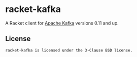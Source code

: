 # racket-kafka

A Racket client for [Apache Kafka][kafka] versions 0.11 and up.

## License

    racket-kafka is licensed under the 3-Clause BSD license.


[kafka]: https://kafka.apache.org/
